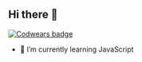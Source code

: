 ## Hi there 👋

[![Codwears badge](https://www.codewars.com/users/Anatoliy-Manzhola/badges/micro)](https://www.codewars.com/users/https://www.codewars.com/users/Anatoliy-Manzhola/badges/micro)

- 🌱 I’m currently learning JavaScript
<!--
**Anatoliy-Nelson/Anatoliy-Nelson** is a ✨ _special_ ✨ repository because its `README.md` (this file) appears on your GitHub profile.

Here are some ideas to get you started:

- 🔭 I’m currently working on ...
- 🌱 I’m currently learning ...
- 👯 I’m looking to collaborate on ...
- 🤔 I’m looking for help with ...
- 💬 Ask me about ...
- 📫 How to reach me: ...
- 😄 Pronouns: ...
- ⚡ Fun fact: ...
-->

